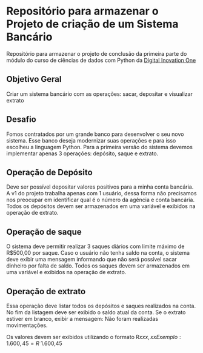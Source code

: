 
# Repositório para armazenar o Projeto de criação de um Sistema Bancário

Repositório para armazenar o projeto de conclusão da primeira parte do módulo do curso de ciências de dados com Python da 
[Digital Inovation One](https://web.dio.me/)

## Objetivo Geral
Criar um sistema bancário com as operações: sacar, depositar e visualizar extrato

## Desafio
Fomos contratados por um grande banco para desenvolver o seu novo sistema. Esse banco deseja modernizar suas operações e para isso escolheu a linguagem Python. Para a primeira versão do sistema devemos implementar apenas 3 operações: depósito, saque e extrato.

## Operação de Depósito
Deve ser possível depositar valores positivos para a minha conta bancária. A v1 do projeto trabalha apenas com 1 usuário, dessa forma não precisamos nos preocupar em identificar qual é o número da agência e conta bancária. Todos os depósitos devem ser armazenados em uma variável e exibidos na operação de extrato.

## Operação de saque
O sistema deve permitir realizar 3 saques diários com limite máximo de R$500,00 por saque. Caso o usuário não tenha saldo na conta, o sistema deve exibir uma mensagem informando que não será possível sacar dinheiro por falta de saldo. Todos os saques devem ser armazenados em uma variável e exibidos na operação de extrato.

## Operação de extrato
Essa operação deve listar todos os depósitos e saques realizados na conta. No fim da listagem deve ser exibido o saldo atual da conta. Se o extrato estiver em branco, exibir a mensagem: Não foram realizadas movimentações.

Os valores devem ser exibidos utilizando o formato R$xxx,xx
Exemplo:
1.600,45 = R$ 1.600,45


